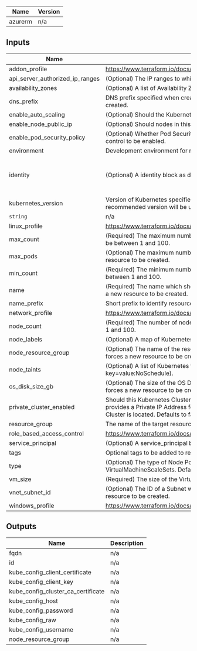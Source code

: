| Name | Version |
|------|---------|
| azurerm | n/a |

## Inputs

| Name | Description | Type | Default | Required |
|------|-------------|------|---------|:-----:|
| addon\_profile | https://www.terraform.io/docs/providers/azurerm/r/kubernetes_cluster.html#addon_profile | `list` | `[]` | no |
| api\_server\_authorized\_ip\_ranges | (Optional) The IP ranges to whitelist for incoming traffic to the masters. | `list` | n/a | yes |
| availability\_zones | (Optional) A list of Availability Zones across which the Node Pool should be spread. | `list` | n/a | yes |
| dns\_prefix | DNS prefix specified when creating the managed cluster. Changing this forces a new resource to be created. | `string` | `"nodes"` | no |
| enable\_auto\_scaling | (Optional) Should the Kubernetes Auto Scaler be enabled for this Node Pool? Defaults to false. | `bool` | n/a | yes |
| enable\_node\_public\_ip | (Optional) Should nodes in this Node Pool have a Public IP Address? Defaults to false. | `bool` | n/a | yes |
| enable\_pod\_security\_policy | (Optional) Whether Pod Security Policies are enabled. Note that this also requires role based access control to be enabled. | `bool` | n/a | yes |
| environment | Development environment for resource; prod, non-prod, shared-services | `string` | n/a | yes |
| identity | (Optional) A identity block as defined below. Changing this forces a new resource to be created. | `list` | <pre>[<br>  {<br>    "type": "SystemAssigned"<br>  }<br>]</pre> | no |
| kubernetes\_version | Version of Kubernetes specified when creating the AKS managed cluster. If not specified, the latest recommended version will be used at provisioning time (but won't auto-upgrade). 
| `string` | n/a | yes |
| linux\_profile | https://www.terraform.io/docs/providers/azurerm/r/kubernetes_cluster.html#linux_profile | `list` | `[]` | no |
| max\_count | (Required) The maximum number of nodes which should exist in this Node Pool. If specified this must be between 1 and 100. | `number` | n/a | yes |
| max\_pods | (Optional) The maximum number of pods that can run on each agent. Changing this forces a new resource to be created. | `number` | n/a | yes |
| min\_count | (Required) The minimum number of nodes which should exist in this Node Pool. If specified this must be between 1 and 100. | `number` | n/a | yes |
| name | (Required) The name which should be used for the default Kubernetes Node Pool. Changing this forces a new resource to be created. | `string` | `"default"` | no |
| name\_prefix | Short prefix to identify resource | `string` | `"aks"` | no |
| network\_profile | https://www.terraform.io/docs/providers/azurerm/r/kubernetes_cluster.html#network_profile | `list` | `[]` | no |
| node\_count | (Required) The number of nodes which should exist in this Node Pool. If specified this must be between 1 and 100. | `number` | n/a | yes |
| node\_labels | (Optional) A map of Kubernetes labels which should be applied to nodes in the Default Node Pool. | `map` | n/a | yes |
| node\_resource\_group | (Optional) The name of the resource Group where the the Kubernetes Nodes should exist. Changing this forces a new resource to be created. | `string` | n/a | yes |
| node\_taints | (Optional) A list of Kubernetes taints which should be applied to nodes in the agent pool (e.g key=value:NoSchedule). | `list` | n/a | yes |
| os\_disk\_size\_gb | (Optional) The size of the OS Disk which should be used for each agent in the Node Pool. Changing this forces a new resource to be created. | `number` | n/a | yes |
| private\_cluster\_enabled | Should this Kubernetes Cluster have it's API server only exposed on internal IP addresses? This provides a Private IP Address for the Kubernetes API on the Virtual Network where the Kubernetes Cluster is located. Defaults to false. Changing this forces a new resource to be created. | `bool` | n/a | yes |
| resource\_group | The name of the target resource group | `string` | n/a | yes |
| role\_based\_access\_control | https://www.terraform.io/docs/providers/azurerm/r/kubernetes_cluster.html#role_based_access_control | `list` | `[]` | no |
| service\_principal | (Optional) A service\_principal block as documented below. | `list` | `[]` | no |
| tags | Optional tags to be added to resource | `map` | `{}` | no |
| type | (Optional) The type of Node Pool which should be created. Possible values are AvailabilitySet and VirtualMachineScaleSets. Defaults to VirtualMachineScaleSets. | `string` | n/a | yes |
| vm\_size | (Required) The size of the Virtual Machine, such as Standard\_DS2\_v2. | `string` | n/a | yes |
| vnet\_subnet\_id | (Optional) The ID of a Subnet where the Kubernetes Node Pool should exist. Changing this forces a new resource to be created. | `string` | n/a | yes |
| windows\_profile | https://www.terraform.io/docs/providers/azurerm/r/kubernetes_cluster.html#windows_profile | `list` | `[]` | no |

## Outputs

| Name | Description |
|------|-------------|
| fqdn | n/a |
| id | n/a |
| kube\_config\_client\_certificate | n/a |
| kube\_config\_client\_key | n/a |
| kube\_config\_cluster\_ca\_certificate | n/a |
| kube\_config\_host | n/a |
| kube\_config\_password | n/a |
| kube\_config\_raw | n/a |
| kube\_config\_username | n/a |
| node\_resource\_group | n/a |